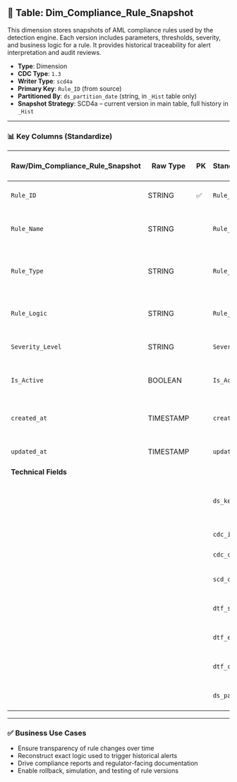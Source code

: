 ## 📜 Table: Dim_Compliance_Rule_Snapshot

This dimension stores snapshots of AML compliance rules used by the detection engine. Each version includes parameters, thresholds, severity, and business logic for a rule. It provides historical traceability for alert interpretation and audit reviews.

- **Type**: Dimension  
- **CDC Type**: `1.3`  
- **Writer Type**: `scd4a`  
- **Primary Key**: `Rule_ID` (from source)  
- **Partitioned By**: `ds_partition_date` (string, in `_Hist` table only)  
- **Snapshot Strategy**: SCD4a – current version in main table, full history in `_Hist`

---

### 📊 Key Columns (Standardize)

| Raw/Dim_Compliance_Rule_Snapshot | Raw Type  | PK  | Standardized/Dim_Compliance_Rule_Snapshot | Standardized Type | Description                                           | Value of Technical Field         | Note                          |
|----------------------------------|-----------|-----|--------------------------------------------|--------------------|-------------------------------------------------------|----------------------------------|-------------------------------|
| `Rule_ID`                        | STRING    | ✅  | `Rule_ID`                                  | STRING             | Unique identifier of the AML rule                    |                                  | Natural key from source       |
| `Rule_Name`                      | STRING    |     | `Rule_Name`                                | STRING             | Human-readable name of the rule                      |                                  |                               |
| `Rule_Type`                      | STRING    |     | `Rule_Type`                                | STRING             | Category (e.g., structuring, smurfing, PEP match)    |                                  | ENUM or controlled list       |
| `Rule_Logic`                     | STRING    |     | `Rule_Logic`                               | STRING             | Free-text or DSL logic defining rule conditions      |                                  | Snapshot required             |
| `Severity_Level`                 | STRING    |     | `Severity_Level`                           | STRING             | Low, Medium, High                                    |                                  | Drives alert level            |
| `Is_Active`                      | BOOLEAN   |     | `Is_Active`                                | BOOLEAN            | Whether this rule version is currently in use        |                                  |                              |
| `created_at`                     | TIMESTAMP |     | `created_at`                               | TIMESTAMP          | Time the rule version was first registered           | From source                      |                              |
| `updated_at`                     | TIMESTAMP |     | `updated_at`                               | TIMESTAMP          | Last update to the rule version                      | From source                      |                              |
| **Technical Fields**             |           |     |                                            |                    |                                                       |                                  |                              |
|                                  |           |     | `ds_key`                                   | STRING             | Surrogate primary key in standardized zone           | `Rule_ID`                        | Required for tracking         |
|                                  |           |     | `cdc_index`                                | INT                | 1 = current, 0 = outdated                            | `1` or `0`                       | Used in SCD logic             |
|                                  |           |     | `cdc_change_type`                          | STRING             | CDC change type                                      | `'cdc_insert'`, `'cdc_update'`  |                              |
|                                  |           |     | `scd_change_timestamp`                     | TIMESTAMP          | Change detection timestamp                           | `updated_at` or job time         |                              |
|                                  |           |     | `dtf_start_date`                           | DATE               | Start of rule version validity                       | From `updated_at` or partition   |                              |
|                                  |           |     | `dtf_end_date`                             | DATE               | End of rule version validity                         | NULL if current                  |                              |
|                                  |           |     | `dtf_current_flag`                         | BOOLEAN            | TRUE if current version                              | TRUE/FALSE                       |                              |
|                                  |           |     | `ds_partition_date`                        | STRING             | Partition column (`yyyy-MM-dd`)                      | Job run date                     | Only used in `_Hist`          |

---

### ✅ Business Use Cases

- Ensure transparency of rule changes over time  
- Reconstruct exact logic used to trigger historical alerts  
- Drive compliance reports and regulator-facing documentation  
- Enable rollback, simulation, and testing of rule versions  